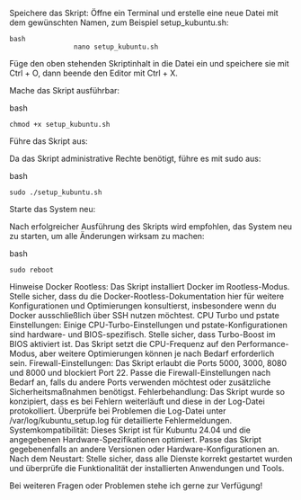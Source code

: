 Speichere das Skript:
Öffne ein Terminal und erstelle eine neue Datei mit dem gewünschten Namen, zum Beispiel setup_kubuntu.sh:

    bash
                    nano setup_kubuntu.sh


Füge den oben stehenden Skriptinhalt in die Datei ein und speichere sie mit Ctrl + O, dann beende den Editor mit Ctrl + X.

Mache das Skript ausführbar:

bash

    chmod +x setup_kubuntu.sh

Führe das Skript aus:

Da das Skript administrative Rechte benötigt, führe es mit sudo aus:

bash

    sudo ./setup_kubuntu.sh

Starte das System neu:

Nach erfolgreicher Ausführung des Skripts wird empfohlen, das System neu zu starten, um alle Änderungen wirksam zu machen:

bash

    sudo reboot

Hinweise
    Docker Rootless:
    Das Skript installiert Docker im Rootless-Modus. Stelle sicher, dass du die Docker-Rootless-Dokumentation hier für weitere Konfigurationen und Optimierungen konsultierst, insbesondere wenn du Docker ausschließlich über SSH nutzen möchtest.
    CPU Turbo und pstate Einstellungen:
    Einige CPU-Turbo-Einstellungen und pstate-Konfigurationen sind hardware- und BIOS-spezifisch. Stelle sicher, dass Turbo-Boost im BIOS aktiviert ist. Das Skript setzt die CPU-Frequenz auf den Performance-Modus, aber weitere Optimierungen können je nach Bedarf erforderlich sein.
    Firewall-Einstellungen:
    Das Skript erlaubt die Ports 5000, 3000, 8080 und 8000 und blockiert Port 22. Passe die Firewall-Einstellungen nach Bedarf an, falls du andere Ports verwenden möchtest oder zusätzliche Sicherheitsmaßnahmen benötigst.    Fehlerbehandlung:
    Das Skript wurde so konzipiert, dass es bei Fehlern weiterläuft und diese in der Log-Datei protokolliert. Überprüfe bei Problemen die Log-Datei unter /var/log/kubuntu_setup.log für detaillierte Fehlermeldungen.
    Systemkompatibilität:
    Dieses Skript ist für Kubuntu 24.04 und die angegebenen Hardware-Spezifikationen optimiert. Passe das Skript gegebenenfalls an andere Versionen oder Hardware-Konfigurationen an.
    Nach dem Neustart:
    Stelle sicher, dass alle Dienste korrekt gestartet wurden und überprüfe die Funktionalität der installierten Anwendungen und Tools.

Bei weiteren Fragen oder Problemen stehe ich gerne zur Verfügung!
